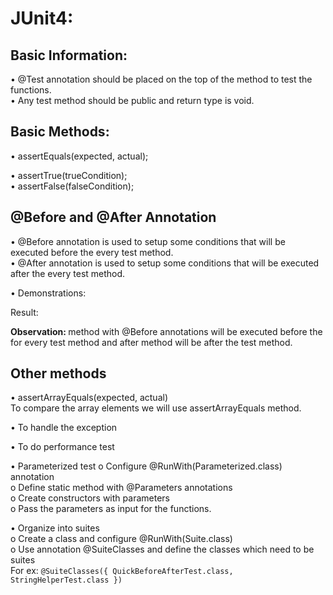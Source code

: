 # JUnit4:

## Basic Information:
  •	@Test annotation should be placed on the top of the method to test the functions. <br>
  •	Any test method should be public and return type is void. <br>
 
## Basic Methods:
  •	assertEquals(expected, actual); <br>

  •	assertTrue(trueCondition); <br>
  •	assertFalse(falseCondition); <br>
 

## @Before and @After Annotation
•	@Before annotation is used to setup some conditions that will be executed before the every test method. <br>
•	@After annotation is used to setup some conditions that will be executed after the every test method. <br>
 
•	Demonstrations: <br>
 
  Result: <br>
       
<b> Observation: </b> method with @Before annotations will be executed before the for every test method and after method will be after the test method.

## Other methods
•	assertArrayEquals(expected, actual)  <br>
To compare the array elements we will use assertArrayEquals method.   <br>
 
•	To handle the exception  <br>

•	To do performance test  <br>
 
•	Parameterized test
  o	Configure @RunWith(Parameterized.class) annotation <br>
  o	Define static method with @Parameters annotations  <br>
  o	Create constructors with parameters  <br>
  o	Pass the parameters as input for the functions.  <br>
 

•	Organize into suites <br>
  o	Create a class and configure  @RunWith(Suite.class) <br>
  o	Use annotation @SuiteClasses and define the classes which need to be suites <br>
  For ex:   ``@SuiteClasses({ QuickBeforeAfterTest.class, StringHelperTest.class })`` <br>
	     
	 
